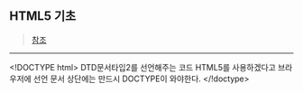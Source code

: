 ## HTML5 기초
>[참조](https://webclub.tistory.com/491)

---

\<!DOCTYPE html>
    DTD문서타입2를 선언해주는 코드
	HTML5를 사용하겠다고 브라우저에 선언
	문서 상단에는 만드시 DOCTYPE이 와야한다.
</!doctype>

